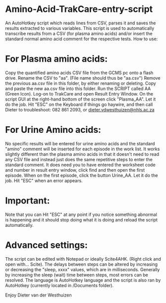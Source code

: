 # Amino-Acid-TrakCare-entry-script
An AutoHotkey script which reads lines from CSV, parses it and saves the results extracted to various variables.
This script is used to automatically transcribe results from a CSV (for plasma amino acids) and/or insert the standard normal amino acid 
comment for the respective tests.
How to use:

# For Plasma amino acids:
Copy the quantified amino acids CSV file from the GCMS pc onto a flash drive.
Rename the CSV to "aa". (File name should thus be "aa.csv")
Remove the previous aa.csv file in this folder, by either renaming or deleting.
Copy and paste the new aa.csv file into this folder.
Run the SCRIPT called AA (Green Icon).
Log-on to TrakCare and open Result Entry Window.
On the script GUI at the right-hand bottom of the screen click "Plasma_AA".
Let it do the job.
Hit "ESC" on the Keyboard if things go haywire, and then call Dieter to troubleshoot: 082 861 2093, or dieter.vdwesthuizen@nhls.ac.za

# For Urine Amino acids:
No specific results will be entered for urine amino acids and the standard "amino" comment will be inserted for each episode in 
the work list.
It works slightly different than the plasma amino acids in that it doesn't need to read any CSV file and instead just does the 
same repetitive steps to enter the standard comment.
It does need you to have entered the worksheet code and number in result entry window, click find and then open the first episode.
When on the first episode, click the button Urine_AA.
Let it do the job.
Hit "ESC" when an error appears.

# Important:
Note that you can Hit "ESC" at any point if you notice something abnormal is happening and it should stop doing what it is doing 
and reload the script automatically.

# Advanced settings:
The script can be edited with Notepad or ideally Scite4AHK. (Right click and open with... Scite).
The delays between steps can be altered by increasing or decreasing the "sleep, xxxx" values, which are in milliseconds.
Generally by increasing the sleep (wait) time between steps, most errors can be resolved.
The language is AutoHotkey language and the script is also ran by AutoHotkey (currently located in /Documents folder).

Enjoy
Dieter van der Westhuizen
